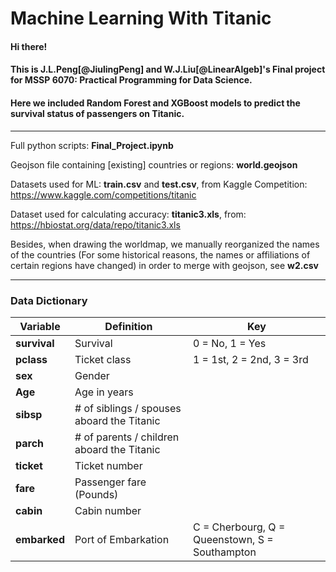# Machine Learning With Titanic

#### Hi there! 
#### This is J.L.Peng[@JiulingPeng] and W.J.Liu[@LinearAlgeb]'s Final project for MSSP 6070: Practical Programming for Data Science. #####
#### Here we included Random Forest and XGBoost models to predict the survival status of passengers on Titanic.

***********
Full python scripts: **Final_Project.ipynb**

Geojson file containing [existing] countries or regions: **world.geojson**

Datasets used for ML: **train.csv** and **test.csv**, from Kaggle Competition: https://www.kaggle.com/competitions/titanic

Dataset used for calculating accuracy: **titanic3.xls**, from: https://hbiostat.org/data/repo/titanic3.xls

Besides, when drawing the worldmap, we manually reorganized the names of the countries (For some historical reasons, the names or affiliations of certain regions have changed) in order to merge with geojson, see **w2.csv**

***********

### Data Dictionary

| Variable  | Definition | Key |
| ------------- | ------------- | ------------- |
| **survival** | Survival | 0 = No, 1 = Yes | 
| **pclass**	  |   Ticket class	| 1 = 1st, 2 = 2nd, 3 = 3rd| 
| **sex**    |     Gender | | 
| **Age**   |      Age in years	| | 
| **sibsp** |      # of siblings / spouses aboard the Titanic	| | 
| **parch**	  |     # of parents / children aboard the Titanic	| | 
| **ticket**	|     Ticket number	| | 
| **fare**	   |    Passenger fare (Pounds)| | 
| **cabin**	  |     Cabin number	| | 
| **embarked**	|   Port of Embarkation| 	C = Cherbourg, Q = Queenstown, S = Southampton| 
